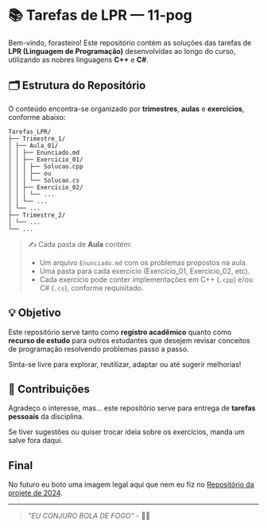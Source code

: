 # 📚 Tarefas de LPR — 11-pog

Bem-vindo, forasteiro! Este repositório contém as soluções das tarefas de **LPR (Linguagem de Programação)** desenvolvidas ao longo do curso, utilizando as nobres linguagens **C++** e **C#**.

## 🗂 Estrutura do Repositório

O conteúdo encontra-se organizado por **trimestres**, **aulas** e **exercícios**, conforme abaixo:

    Tarefas_LPR/
    ├── Trimestre_1/
    │ ├── Aula_01/
    │ │ ├── Enunciado.md
    │ │ ├── Exercicio_01/
    │ │ │ ├── Solucao.cpp
    │ │ │ ├── ou
    │ │ │ └── Solucao.cs
    │ │ ├── Exercicio_02/
    │ │ │ └── ...
    │ │ └── ...
    │ └── ...
    ├── Trimestre_2/
    │ └── ...
    └── ...

> ✍️ Cada pasta de **Aula** contém:
> - Um arquivo `Enunciado.md` com os problemas propostos na aula.
> - Uma pasta para cada exercício (Exercicio_01, Exercicio_02, etc).
> - Cada exercício pode conter implementações em C++ (`.cpp`) e/ou C# (`.cs`), conforme requisitado.

## 💡 Objetivo

Este repositório serve tanto como **registro acadêmico** quanto como **recurso de estudo** para outros estudantes que desejem revisar conceitos de programação resolvendo problemas passo a passo.

Sinta-se livre para explorar, reutilizar, adaptar ou até sugerir melhorias!

## 🤝 Contribuições

Agradeço o interesse, mas... este repositório serve para entrega de **tarefas pessoais** da disciplina. 

Se tiver sugestões ou quiser trocar ideia sobre os exercícios, manda um salve fora daqui. 

## Final

No futuro eu boto uma imagem legal aqui que nem eu fiz no [Repositório da projete de 2024](https://github.com/11-pog/PROJETE2405ESP).

---

> _"EU CONJURO BOLA DE FOGO"_ - 🧙‍♂️<br>
